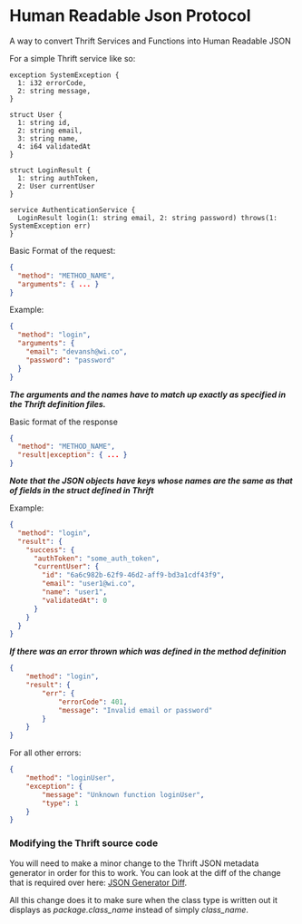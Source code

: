 # Human Readable Json Protocol
A way to convert Thrift Services and Functions into Human Readable JSON

For a simple Thrift service like so:

```
exception SystemException {
  1: i32 errorCode,
  2: string message,
}

struct User {
  1: string id,
  2: string email,
  3: string name,
  4: i64 validatedAt
}

struct LoginResult {
  1: string authToken,
  2: User currentUser
}

service AuthenticationService {
  LoginResult login(1: string email, 2: string password) throws(1: SystemException err)
}
```

Basic Format of the request:
```json
{
  "method": "METHOD_NAME",
  "arguments": { ... }
}
```

Example:
```json
{
  "method": "login",
  "arguments": {
    "email": "devansh@wi.co",
    "password": "password"
  }
}
```

**_The arguments and the names have to match up exactly as specified in the Thrift definition files._**

Basic format of the response
```json
{
  "method": "METHOD_NAME",
  "result|exception": { ... }
}
```
**_Note that the JSON objects have keys whose names are the same as that of fields in the struct defined in Thrift_**

Example:
```json
{
  "method": "login",
  "result": {
    "success": {
      "authToken": "some_auth_token",
      "currentUser": {
        "id": "6a6c982b-62f9-46d2-aff9-bd3a1cdf43f9",
        "email": "user1@wi.co",
        "name": "user1",
        "validatedAt": 0
      }
    }
  }
}
```


**_If there was an error thrown which was defined in the method definition_**
```json
{
    "method": "login",
    "result": {
        "err": {
            "errorCode": 401,
            "message": "Invalid email or password"
        }
    }
}
```

For all other errors:
```json
{
    "method": "loginUser",
    "exception": {
        "message": "Unknown function loginUser",
        "type": 1
    }
}
```


### Modifying the Thrift source code
You will need to make a minor change to the Thrift JSON metadata generator in order for this to work. You can look at the diff of the change that is required over here: [JSON Generator Diff](diff_for_t_json_generator_cc.diff).

All this change does it to make sure when the class type is written out it displays as *package.class_name* instead of simply *class_name*.
